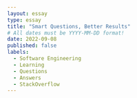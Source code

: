 ```yaml
---
layout: essay
type: essay
title: "Smart Questions, Better Results"
# All dates must be YYYY-MM-DD format!
date: 2022-09-08
published: false
labels:
  - Software Engineering
  - Learning
  - Questions 
  - Answers 
  - StackOverflow
---
```


